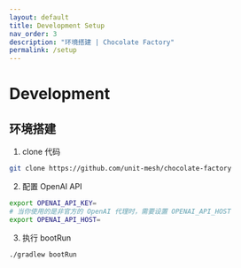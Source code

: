 ```yaml
---
layout: default
title: Development Setup
nav_order: 3
description: "环境搭建 | Chocolate Factory"
permalink: /setup
---
```


# Development

## 环境搭建

1. clone 代码

```bash
git clone https://github.com/unit-mesh/chocolate-factory
```

2. 配置 OpenAI API

```bash
export OPENAI_API_KEY=
# 当你使用的是非官方的 OpenAI 代理时，需要设置 OPENAI_API_HOST
export OPENAI_API_HOST=
```

3. 执行 bootRun

```bash
./gradlew bootRun
```

